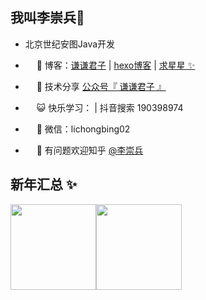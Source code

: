 
## 我叫李崇兵👋
- <div align="left">北京世纪安图Java开发</div>

- &emsp; 🏡 博客：<a href="https://www.lichongbing.com" target="_blank">谦谦君子</a> | <a href="https://www.lichongbing.com" target="_blank">hexo博客</a> | <a href="https://github.com/lichongbing/" target="_blank">求星星 ✨</a>

- &emsp; 🌱 技术分享 <a href="" target="_blank">公众号『 谦谦君子 』</a>

- &emsp; 😺 快乐学习：</a> | 抖音搜索 190398974 

- &emsp; 💬 微信：lichongbing02

- &emsp; 🤔 有问题欢迎知乎 <a href="https://www.zhihu.com/people/lichongbing" target="_blank">@李崇兵</a>

<!-- - &emsp; 👬 QQ 千人编程交流群：1051340630 <a target="_blank" href="https://qm.qq.com/cgi-bin/qm/qr?k=Aevn1r1U-DJ7ajBLBjed7VmLV2ZW06hx&jump_from=webapi"><img border="0" src="https://pub.idqqimg.com/wpa/images/group.png" alt="和鱼皮一起学编程的朋友们" title="和鱼皮一起学编程的朋友们"></a> -->

## 新年汇总 ✨

<img align="" height="137px" src="https://github-readme-stats.vercel.app/api?username=lichongbing&hide_title=true&hide_border=true&show_icons=true&include_all_commits=true&line_height=21&bg_color=0,EC6C6C,FFD479,FFFC79,73FA79&theme=graywhite&locale=cn" /><img align="" height="137px" src="https://github-readme-stats.vercel.app/api/top-langs/?username=lichongbing&hide_title=true&hide_border=true&layout=compact&bg_color=0,73FA79,73FDFF,D783FF&theme=graywhite&locale=cn" />
